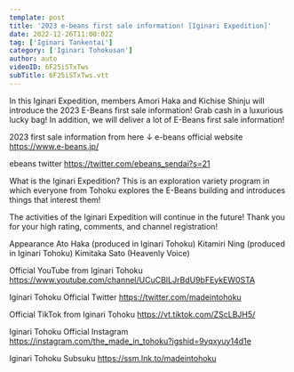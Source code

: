 ```yaml
---
template: post
title: '2023 e-beans first sale information! [Iginari Expedition]'
date: 2022-12-26T11:00:02Z
tag: ['Iginari Tankentai']
category: ['Iginari Tohokusan']
author: auto 
videoID: 6F25iSTxTws
subTitle: 6F25iSTxTws.vtt
---
```

In this Iginari Expedition, members Amori Haka and Kichise Shinju will introduce the 2023 E-Beans first sale information! Grab cash in a luxurious lucky bag! In addition, we will deliver a lot of E-Beans first sale information!


2023 first sale information from here ↓
e-beans official website
https://www.e-beans.jp/

ebeans twitter
https://twitter.com/ebeans_sendai?s=21


What is the Iginari Expedition?
This is an exploration variety program in which everyone from Tohoku explores the E-Beans building and introduces things that interest them!

The activities of the Iginari Expedition will continue in the future! Thank you for your high rating, comments, and channel registration!

Appearance
Ato Haka (produced in Iginari Tohoku)
Kitamiri Ning (produced in Iginari Tohoku)
Kimitaka Sato (Heavenly Voice)


Official YouTube from Iginari Tohoku
https://www.youtube.com/channel/UCuCBILJrBdU9bFEykEW0STA

Iginari Tohoku Official Twitter
https://twitter.com/madeintohoku

Official TikTok from Iginari Tohoku
https://vt.tiktok.com/ZScLBJH5/

Iginari Tohoku Official Instagram
https://instagram.com/the_made_in_tohoku?igshid=9yqxyuy14d1e

Iginari Tohoku Subsuku
https://ssm.lnk.to/madeintohoku
